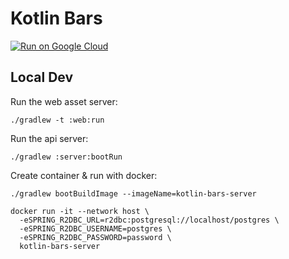 # Kotlin Bars

[![Run on Google Cloud](https://deploy.cloud.run/button.png)](https://deploy.cloud.run)

## Local Dev

Run the web asset server:
```
./gradlew -t :web:run
```

Run the api server:
```
./gradlew :server:bootRun
```

Create container & run with docker:
```
./gradlew bootBuildImage --imageName=kotlin-bars-server

docker run -it --network host \
  -eSPRING_R2DBC_URL=r2dbc:postgresql://localhost/postgres \
  -eSPRING_R2DBC_USERNAME=postgres \
  -eSPRING_R2DBC_PASSWORD=password \
  kotlin-bars-server
```
